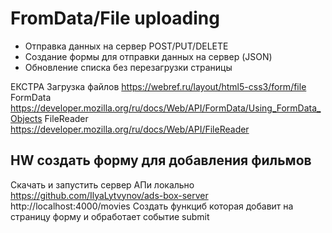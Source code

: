 # FromData/File uploading 
- Отправка данных на сервер POST/PUT/DELETE
- Создание формы для отправки данных на сервер (JSON)
- Обновление списка без перезагрузки страницы

ЕКСТРА
Загрузка файлов https://webref.ru/layout/html5-css3/form/file
FormData https://developer.mozilla.org/ru/docs/Web/API/FormData/Using_FormData_Objects
FileReader https://developer.mozilla.org/ru/docs/Web/API/FileReader
## HW создать форму для добавления фильмов 
Скачать и запустить сервер АПи локально  https://github.com/IlyaLytvynov/ads-box-server
http://localhost:4000/movies
Создать функциб которая добавит на страницу форму и обработает событие submit

